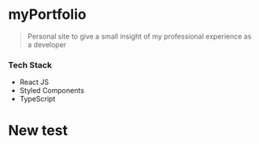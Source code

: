 # myPortfolio
> Personal site to give a small insight of my professional experience as a developer

### Tech Stack

* React JS
* Styled Components
* TypeScript


# New test
